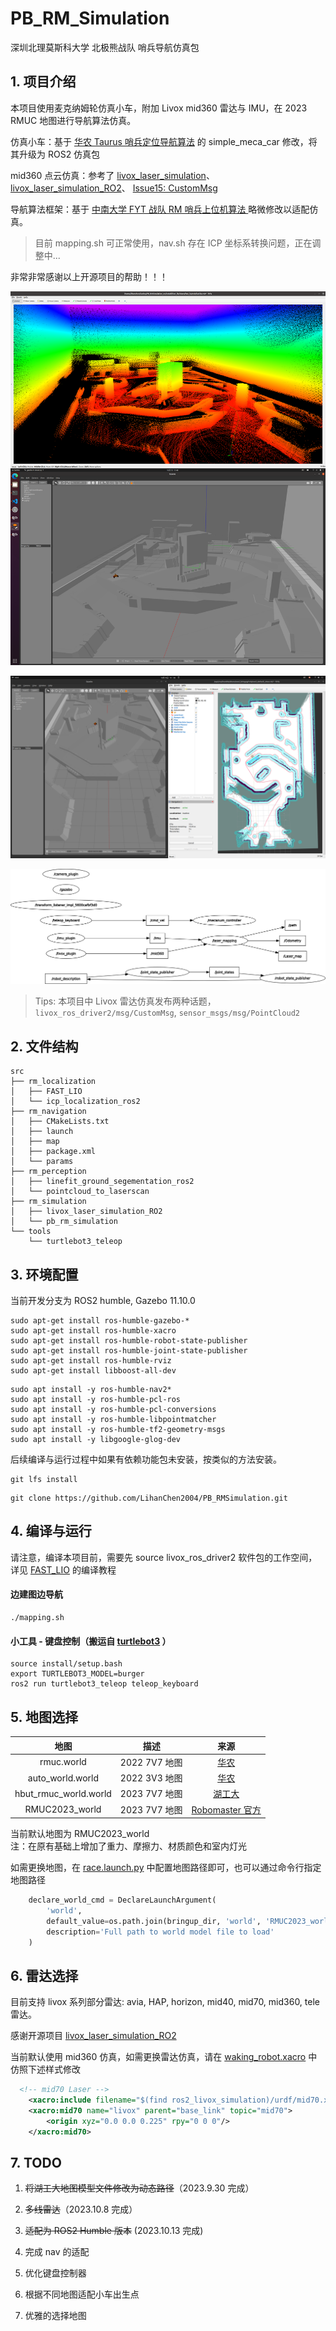 # PB_RM_Simulation
深圳北理莫斯科大学 北极熊战队 哨兵导航仿真包

## 1. 项目介绍
本项目使用麦克纳姆轮仿真小车，附加 Livox mid360 雷达与 IMU，在 2023 RMUC 地图进行导航算法仿真。

仿真小车：基于 [华农 Taurus 哨兵定位导航算法](https://github.com/SCAU-RM-NAV/rm2023_auto_sentry_ws) 的 simple_meca_car 修改，将其升级为 ROS2 仿真包

mid360 点云仿真：参考了 [livox_laser_simulation](https://github.com/Livox-SDK/livox_laser_simulation/blob/main/src/livox_points_plugin.cpp)、 [livox_laser_simulation_RO2](https://github.com/stm32f303ret6/livox_laser_simulation_RO2/blob/main/src/livox_points_plugin.cpp)、 [Issue15: CustomMsg](https://github.com/Livox-SDK/livox_laser_simulation/issues/15)

导航算法框架：基于 [中南大学 FYT 战队 RM 哨兵上位机算法 ](https://github.com/baiyeweiguang/CSU-RM-Sentry) 略微修改以适配仿真。

> 目前 mapping.sh 可正常使用，nav.sh 存在 ICP 坐标系转换问题，正在调整中...

非常非常感谢以上开源项目的帮助！！！

![fastlio_pointcloud](docs/fastlio_pointcloud.png)

![rosgraph](docs/mapping.png)

![rosgraph](docs/rosgraph.png)

> Tips: 本项目中 Livox 雷达仿真发布两种话题， </br>
`livox_ros_driver2/msg/CustomMsg`, `sensor_msgs/msg/PointCloud2`

## 2. 文件结构

```
src
├── rm_localization
│   ├── FAST_LIO
│   └── icp_localization_ros2
├── rm_navigation
│   ├── CMakeLists.txt
│   ├── launch
│   ├── map
│   ├── package.xml
│   └── params
├── rm_perception
│   ├── linefit_ground_segementation_ros2
│   └── pointcloud_to_laserscan
├── rm_simulation
│   ├── livox_laser_simulation_RO2
│   └── pb_rm_simulation
└── tools
    └── turtlebot3_teleop
```

## 3. 环境配置
当前开发分支为 ROS2 humble, Gazebo 11.10.0

```
sudo apt-get install ros-humble-gazebo-*
sudo apt-get install ros-humble-xacro
sudo apt-get install ros-humble-robot-state-publisher
sudo apt-get install ros-humble-joint-state-publisher
sudo apt-get install ros-humble-rviz
sudo apt-get install libboost-all-dev
```

```
sudo apt install -y ros-humble-nav2*
sudo apt install -y ros-humble-pcl-ros
sudo apt install -y ros-humble-pcl-conversions
sudo apt install -y ros-humble-libpointmatcher
sudo apt install -y ros-humble-tf2-geometry-msgs
sudo apt install -y libgoogle-glog-dev
```
后续编译与运行过程中如果有依赖功能包未安装，按类似的方法安装。

```
git lfs install
```

```
git clone https://github.com/LihanChen2004/PB_RMSimulation.git
```

## 4. 编译与运行

请注意，编译本项目前，需要先 source livox_ros_driver2 软件包的工作空间，详见 [FAST_LIO](https://github.com/Ericsii/FAST_LIO#13-livox_ros_driver2) 的编译教程

#### 边建图边导航
```
./mapping.sh
```


#### 小工具 - 键盘控制（搬运自 [turtlebot3](https://github.com/ROBOTIS-GIT/turtlebot3/tree/humble-devel/turtlebot3_teleop) ）

```
source install/setup.bash
export TURTLEBOT3_MODEL=burger
ros2 run turtlebot3_teleop teleop_keyboard
```

## 5. 地图选择
| 地图                    | 描述         | 来源  |
|:---------------------:|:----------:|:---:|
| rmuc.world            | 2022 7V7 地图 | [华农](https://github.com/SCAU-RM-NAV/rm2023_auto_sentry_ws)  |
| auto_world.world      | 2022 3V3 地图  | [华农](https://github.com/SCAU-RM-NAV/rm2022_auto_infantry_ws)  |
| hbut_rmuc_world.world | 2023 7V7 地图 | [湖工大](https://github.com/HBUTHUANGPX/Hbut_LC_sentry) |
| RMUC2023_world | 2023 7V7 地图 | [Robomaster 官方](https://bbs.robomaster.com/thread-22576-1-1.html) |

当前默认地图为 RMUC2023_world </br>
注：在原有基础上增加了重力、摩擦力、材质颜色和室内灯光



如需更换地图，在 [race.launch.py](/pb_rm_simulation/launch/race.launch.py) 中配置地图路径即可，也可以通过命令行指定地图路径

```python
    declare_world_cmd = DeclareLaunchArgument(
        'world',
        default_value=os.path.join(bringup_dir, 'world', 'RMUC2023_world', 'RMUC2023_world.world'),
        description='Full path to world model file to load'
    )
```
## 6. 雷达选择
目前支持 livox 系列部分雷达: 
avia, HAP, horizon, mid40, mid70, mid360, tele 雷达。

感谢开源项目 [livox_laser_simulation_RO2](https://github.com/stm32f303ret6/livox_laser_simulation_RO2)

当前默认使用 mid360 仿真，如需更换雷达仿真，请在 [waking_robot.xacro](/pb_rm_simulation/urdf/waking_robot.xacro) 中仿照下述样式修改

```xml
  <!-- mid70 Laser -->
    <xacro:include filename="$(find ros2_livox_simulation)/urdf/mid70.xacro" />
    <xacro:mid70 name="livox" parent="base_link" topic="mid70">
        <origin xyz="0.0 0.0 0.225" rpy="0 0 0"/>
    </xacro:mid70>
```

## 7. TODO
1. ~~将湖工大地图模型文件修改为动态路径~~（2023.9.30 完成）

2. ~~多线雷达~~（2023.10.8 完成）

3. ~~适配为 ROS2 Humble 版本~~ (2023.10.13 完成)

4. 完成 nav 的适配

5. 优化键盘控制器

6. 根据不同地图适配小车出生点

7. 优雅的选择地图
